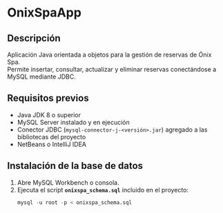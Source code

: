 # OnixSpaApp

## Descripción
Aplicación Java orientada a objetos para la gestión de reservas de Ónix Spa.  
Permite insertar, consultar, actualizar y eliminar reservas conectándose a MySQL mediante JDBC.

## Requisitos previos
- Java JDK 8 o superior
- MySQL Server instalado y en ejecución
- Conector JDBC (`mysql-connector-j-<versión>.jar`) agregado a las bibliotecas del proyecto
- NetBeans o IntelliJ IDEA

## Instalación de la base de datos
1. Abre MySQL Workbench o consola.
2. Ejecuta el script **`onixspa_schema.sql`** incluido en el proyecto:
   ```sql
   mysql -u root -p < onixspa_schema.sql


